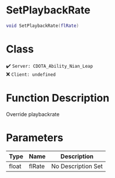 # SetPlaybackRate
```lua
void SetPlaybackRate(flRate)
```
# Class
✔️ `Server: CDOTA_Ability_Nian_Leap`  
❌ `Client: undefined`  

# Function Description
Override playbackrate
# Parameters
Type|Name|Description
--|--|--
float|flRate|No Description Set
